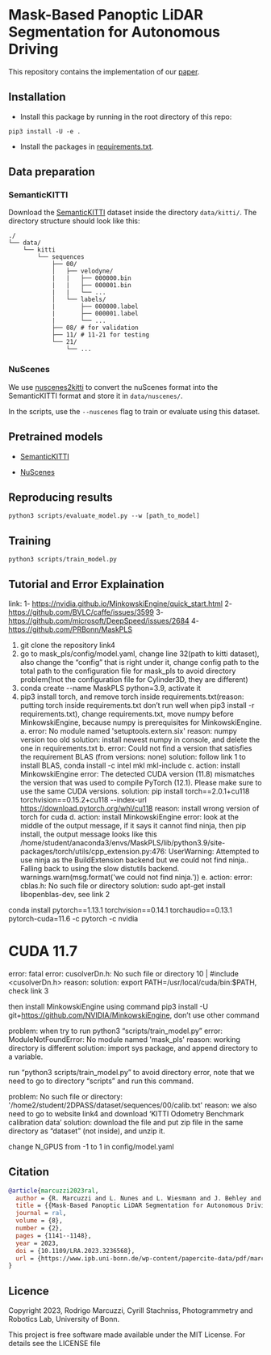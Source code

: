 # Mask-Based Panoptic LiDAR Segmentation for Autonomous Driving

This repository contains the implementation of our [paper](https://www.ipb.uni-bonn.de/wp-content/papercite-data/pdf/marcuzzi2023ral.pdf).

## Installation

* Install this package by running in the root directory of this repo:

```
pip3 install -U -e .
```

* Install the packages in [requirements.txt](requirements.txt).


## Data preparation

### SemanticKITTI
Download the [SemanticKITTI](http://www.semantic-kitti.org/dataset.html#overview) dataset inside the directory `data/kitti/`. The directory structure should look like this:
```
./
└── data/
    └── kitti
        └── sequences
            ├── 00/           
            │   ├── velodyne/	
            |   |	├── 000000.bin
            |   |	├── 000001.bin
            |   |	└── ...
            │   └── labels/ 
            |       ├── 000000.label
            |       ├── 000001.label
            |       └── ...
            ├── 08/ # for validation
            ├── 11/ # 11-21 for testing
            └── 21/
                └── ...
```

### NuScenes
We use [nuscenes2kitti](https://github.com/PRBonn/nuscenes2kitti) to convert the nuScenes format into the SemanticKITTI format and store it in `data/nuscenes/`.

In the scripts, use the `--nuscenes` flag to train or evaluate using this dataset.

## Pretrained models

* [SemanticKITTI](https://www.ipb.uni-bonn.de/html/projects/mask_based_panoptic_segmentation/mask_pls_kitti.ckpt)

* [NuScenes](https://www.ipb.uni-bonn.de/html/projects/mask_based_panoptic_segmentation/mask_pls_nuscenes.ckpt)

## Reproducing results
```
python3 scripts/evaluate_model.py --w [path_to_model]
```

## Training

```
python3 scripts/train_model.py

```
## Tutorial and Error Explaination
link:
1-	https://nvidia.github.io/MinkowskiEngine/quick_start.html
2-	https://github.com/BVLC/caffe/issues/3599
3-	https://github.com/microsoft/DeepSpeed/issues/2684
4-	https://github.com/PRBonn/MaskPLS



1.	git clone the repository link4
2.	go to mask_pls/config/model.yaml, change line 32(path to kitti dataset), also change the “config” that is right under it, change config path to the total path to the configuration file for mask_pls to avoid directory problem(!not the configuration file for Cylinder3D, they are different)
3.	conda create --name MaskPLS python=3.9, activate it
4.	pip3 install torch, and remove torch inside requirements.txt(reason: putting torch inside requirements.txt don’t run well when pip3 install -r requirements.txt), change requirements.txt, move numpy before MinkowskiEngine, because numpy is prerequisites for MinkowskiEngine.
a.	error: No module named 'setuptools.extern.six'
reason: numpy version too old
solution: install newest numpy in console, and delete the one in requirements.txt
b.	error: Could not find a version that satisfies the requirement BLAS (from versions: none)
solution: follow link 1 to install BLAS, conda install -c intel mkl mkl-include
c.	action: install MinkowskiEngine
error: The detected CUDA version (11.8) mismatches the version that was used to compile PyTorch (12.1). Please make sure to use the same CUDA versions.
solution: pip install torch==2.0.1+cu118 torchvision==0.15.2+cu118 --index-url https://download.pytorch.org/whl/cu118
reason: install wrong version of torch for cuda
d.	action: install MinkowskiEngine
error: look at the middle of the output message, if it says it cannot find ninja, then pip install, the output message looks like this
/home/student/anaconda3/envs/MaskPLS/lib/python3.9/site-packages/torch/utils/cpp_extension.py:476: UserWarning: Attempted to use ninja as the BuildExtension backend but we could not find ninja.. Falling back to using the slow distutils backend.
warnings.warn(msg.format('we could not find ninja.'))
e.	action: 
error: cblas.h: No such file or directory
solution: sudo apt-get install libopenblas-dev, see link 2

conda install pytorch==1.13.1 torchvision==0.14.1 torchaudio==0.13.1 pytorch-cuda=11.6 -c pytorch -c nvidia
# CUDA 11.7


error: fatal error: cusolverDn.h: No such file or directory
         10 | #include <cusolverDn.h>
reason:
solution: export PATH=/usr/local/cuda/bin:$PATH, check link 3


then install MinkowskiEngine using command pip3 install -U git+https://github.com/NVIDIA/MinkowskiEngine, don’t use other command

problem: when try to run python3 “scripts/train_model.py”
error: ModuleNotFoundError: No module named 'mask_pls'
reason: working directory is different
solution: import sys package, and append directory to a variable.

run “python3 scripts/train_model.py” to avoid directory error, note that we need to go to directory “scripts” and run this command.

problem: No such file or directory: '/home2/student/2DPASS/dataset/sequences/00/calib.txt'
reason: we also need to go to website link4 and download ‘KITTI Odometry Benchmark calibration data’
solution: download the file and put zip file in the same directory as “dataset” (not inside), and unzip it.

change N_GPUS from -1 to 1 in config/model.yaml



## Citation
```bibtex
@article{marcuzzi2023ral,
  author = {R. Marcuzzi and L. Nunes and L. Wiesmann and J. Behley and C. Stachniss},
  title = {{Mask-Based Panoptic LiDAR Segmentation for Autonomous Driving}},
  journal = ral,
  volume = {8},
  number = {2},
  pages = {1141--1148},
  year = 2023,
  doi = {10.1109/LRA.2023.3236568},
  url = {https://www.ipb.uni-bonn.de/wp-content/papercite-data/pdf/marcuzzi2023ral.pdf},
}
```
## Licence
Copyright 2023, Rodrigo Marcuzzi, Cyrill Stachniss, Photogrammetry and Robotics Lab, University of Bonn.

This project is free software made available under the MIT License. For details see the LICENSE file
